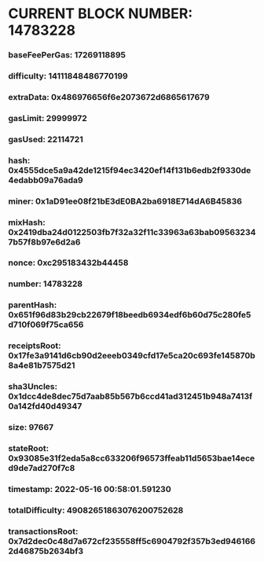 # CURRENT BLOCK NUMBER: 14783228

### baseFeePerGas: 17269118895
### difficulty: 14111848486770199
### extraData: 0x486976656f6e2073672d6865617679
### gasLimit: 29999972
### gasUsed: 22114721
### hash: 0x4555dce5a9a42de1215f94ec3420ef14f131b6edb2f9330de4edabb09a76ada9
### miner: 0x1aD91ee08f21bE3dE0BA2ba6918E714dA6B45836
### mixHash: 0x2419dba24d0122503fb7f32a32f11c33963a63bab095632347b57f8b97e6d2a6
### nonce: 0xc295183432b44458
### number: 14783228
### parentHash: 0x651f96d83b29cb22679f18beedb6934edf6b60d75c280fe5d710f069f75ca656
### receiptsRoot: 0x17fe3a9141d6cb90d2eeeb0349cfd17e5ca20c693fe145870b8a4e81b7575d21
### sha3Uncles: 0x1dcc4de8dec75d7aab85b567b6ccd41ad312451b948a7413f0a142fd40d49347
### size: 97667
### stateRoot: 0x93085e31f2eda5a8cc633206f96573ffeab11d5653bae14eced9de7ad270f7c8
### timestamp: 2022-05-16 00:58:01.591230
### totalDifficulty: 49082651863076200752628
### transactionsRoot: 0x7d2dec0c48d7a672cf235558ff5c6904792f357b3ed9461662d46875b2634bf3
